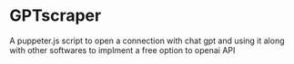 # GPTscraper
A puppeter.js script to open a connection with chat gpt and using it along with other softwares to implment a free option to openai API
